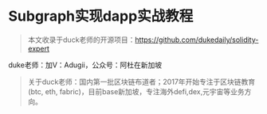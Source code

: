# Subgraph实现dapp实战教程

> 本文收录于duck老师的开源项目：https://github.com/dukedaily/solidity-expert 

duke老师：加V：Adugii，公众号：阿杜在新加坡

> 关于duck老师：国内第一批区块链布道者；2017年开始专注于区块链教育(btc, eth, fabric)，目前base新加坡，专注海外defi,dex,元宇宙等业务方向。
